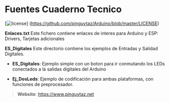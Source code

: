 # Fuentes Cuaderno Tecnico

[![license](https://www.pinguytaz.net/IMG_GITHUB/gplv3-with-text-84x42.png)] (https://github.com/pinguytaz/Arduino/blob/master/LICENSE)


__Enlaces.txt__ 
    Este fichero contiene enlaces de interes para Arduino y ESP: Drivers, Tarjetas adicionales 
    
__ES_Digitales__ 
    Este directorio contiene los ejemplos de Entradas y Salidad Digitales.
 
 -   __ES_Digitales__: Ejemplo simple con un boton para ir conmutando los LEDs conectados a la salidas digitales del Arduino
    
 -  __Ej_DosLeds__: Ejemplo de codificación para ambas plataformas, con funciones de preprocesador.
        




> __Website__: https://www.pinguytaz.net

